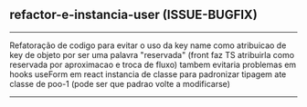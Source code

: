 ## refactor-e-instancia-user (ISSUE-BUGFIX)
----
Refatoração de codigo para evitar o uso da key name como atribuicao de key de objeto por ser uma palavra "reservada" (front faz TS atribuirla como reservada por aproximacao e troca de fluxo)
tambem evitaria problemas em hooks useForm em react 
instancia de classe para padronizar tipagem ate classe de poo-1 (pode ser que padrao volte a modificarse)

---